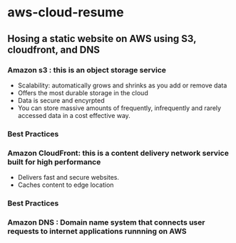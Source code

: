 # aws-cloud-resume
## Hosing a static website on AWS using S3, cloudfront, and DNS
### Amazon s3 : this is an object storage service
- Scalability: automatically grows and shrinks as you add or remove data
- Offers the most durable storage in the cloud
- Data is secure and encyrpted
- You can store massive amounts of frequently, infrequently and rarely accessed data in a cost effective way.
  
### Best Practices

### Amazon CloudFront: this is a content delivery network service built for high performance
- Delivers fast and secure websites.
- Caches content to edge location
  
### Best Practices

### Amazon DNS : Domain name system that connects user requests to internet applications runnning on AWS



  
